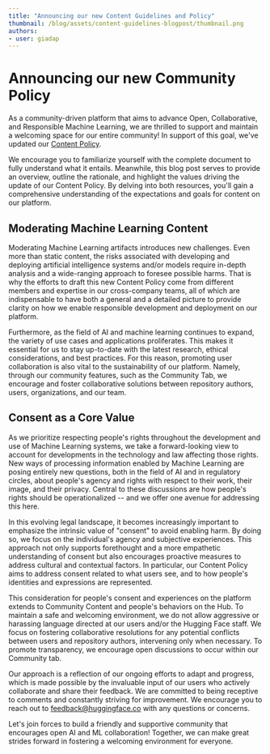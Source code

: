 ```yaml
---
title: "Announcing our new Content Guidelines and Policy"
thumbnail: /blog/assets/content-guidelines-blogpost/thumbnail.png
authors:
- user: giadap
---
```


# Announcing our new Community Policy

<!-- {blog_metadata} -->
<!-- {authors} -->

As a community-driven platform that aims to advance Open, Collaborative, and Responsible Machine Learning, we are thrilled to support and maintain a welcoming space for our entire community! In support of this goal, we've updated our [Content Policy](https://huggingface.co/content-guidelines).

We encourage you to familiarize yourself with the complete document to fully understand what it entails. Meanwhile, this blog post serves to provide an overview, outline the rationale, and highlight the values driving the update of our Content Policy. By delving into both resources, you'll gain a comprehensive understanding of the expectations and goals for content on our platform.

## Moderating Machine Learning Content

Moderating Machine Learning artifacts introduces new challenges. Even more than static content, the risks associated with developing and deploying artificial intelligence systems and/or models require in-depth analysis and a wide-ranging approach to foresee possible harms. That is why the efforts to draft this new Content Policy come from different members and expertise in our cross-company teams, all of which are indispensable to have both a general and a detailed picture to provide clarity on how we enable responsible development and deployment on our platform.

Furthermore, as the field of AI and machine learning continues to expand, the variety of use cases and applications proliferates. This makes it essential for us to stay up-to-date with the latest research, ethical considerations, and best practices. For this reason, promoting user collaboration is also vital to the sustainability of our platform. Namely, through our community features, such as the Community Tab, we encourage and foster collaborative solutions between repository authors, users, organizations, and our team.

## Consent as a Core Value

As we prioritize respecting people's rights throughout the development and use of Machine Learning systems, we take a forward-looking view to account for developments in the technology and law affecting those rights. New ways of processing information enabled by Machine Learning are posing entirely new questions, both in the field of AI and in regulatory circles, about people's agency and rights with respect to their work, their image, and their privacy. Central to these discussions are how people's rights should be operationalized -- and we offer one avenue for addressing this here.

In this evolving legal landscape, it becomes increasingly important to emphasize the intrinsic value of "consent" to avoid enabling harm. By doing so, we focus on the individual's agency and subjective experiences. This approach not only supports forethought and a more empathetic understanding of consent but also encourages proactive measures to address cultural and contextual factors. In particular, our Content Policy aims to address consent related to what users see, and to how people's identities and expressions are represented.

This consideration for people's consent and experiences on the platform extends to Community Content and people's behaviors on the Hub. To maintain a safe and welcoming environment, we do not allow aggressive or harassing language directed at our users and/or the Hugging Face staff. We focus on fostering collaborative resolutions for any potential conflicts between users and repository authors, intervening only when necessary. To promote transparency, we encourage open discussions to occur within our Community tab.

Our approach is a reflection of our ongoing efforts to adapt and progress, which is made possible by the invaluable input of our users who actively collaborate and share their feedback. We are committed to being receptive to comments and constantly striving for improvement. We encourage you to reach out to [feedback@huggingface.co](mailto:feedback@huggingface.co) with any questions or concerns.

Let's join forces to build a friendly and supportive community that encourages open AI and ML collaboration! Together, we can make great strides forward in fostering a welcoming environment for everyone.
